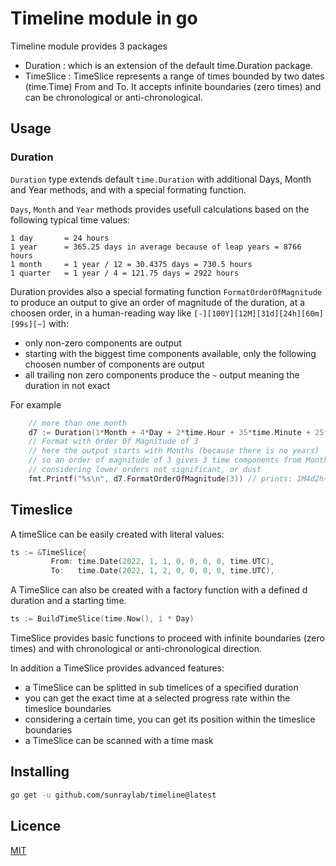 # Timeline module in go

Timeline module provides 3 packages

- Duration : which is an extension of the default time.Duration package.
- TimeSlice : TimeSlice represents a range of times bounded by two dates (time.Time) From and To. It accepts infinite boundaries (zero times) and can be chronological or anti-chronological.

## Usage

### Duration 

`Duration` type extends default `time.Duration` with additional Days, Month and Year methods, and with a special formating function.

`Days`, ``Month`` and ``Year`` methods provides usefull calculations based on the following typical time values:

	1 day       = 24 hours
	1 year      = 365.25 days in average because of leap years = 8766 hours
	1 month     = 1 year / 12 = 30.4375 days = 730.5 hours
	1 quarter   = 1 year / 4 = 121.75 days = 2922 hours

Duration provides also a special formating function `FormatOrderOfMagnitude` to produce an output to give an order of magnitude of the duration, at a choosen order, in a human-reading way like ``[-][100Y][12M][31d][24h][60m][99s][~]`` with:

- only non-zero components are output
- starting with the biggest time components available, only the following choosen number of components are output
- all trailing non zero components produce the `~` output meaning the duration in not exact

For example 
```go 
	// more than one month
	d7 := Duration(1*Month + 4*Day + 2*time.Hour + 35*time.Minute + 25*time.Second)
    // Format with Order Of Magnitude of 3
    // here the output starts with Months (because there is no years)
    // so an order of magnitude of 3 gives 3 time components from Months: Month, Days, and Hours.
    // considering lower orders not significant, or dust
	fmt.Printf("%s\n", d7.FormatOrderOfMagnitude(3)) // prints: 1M4d2h~
```

## Timeslice

A timeSlice can be easily created with literal values:

```go
ts := &TimeSlice{
         From: time.Date(2022, 1, 1, 0, 0, 0, 0, time.UTC),
         To:   time.Date(2022, 1, 2, 0, 0, 0, 0, time.UTC),
```

A TimeSlice can also be created with a factory function with a defined d duration and a starting time.
```go
ts := BuildTimeSlice(time.Now(), 1 * Day)
```

TimeSlice provides basic functions to proceed with infinite boundaries (zero times) and with chronological or anti-chronological direction.

In addition a TimeSlice provides advanced features: 
- a TimeSlice can be splitted in sub timelices of a specified duration
- you can get the exact time at a selected progress rate within the timeslice boundaries
- considering a certain time, you can get its position within the timeslice boundaries
- a TimeSlice can be scanned with a time mask 


## Installing 

```bash 
go get -u github.com/sunraylab/timeline@latest
```

## Licence

[MIT](LICENSE)